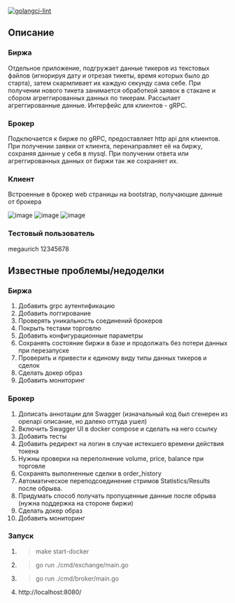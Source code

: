 [![golangci-lint](https://github.com/KSerditov/Trading/actions/workflows/golang-lint.yml/badge.svg)](https://github.com/KSerditov/Trading/actions/workflows/golang-lint.yml)

## Описание
### Биржа
Отдельное приложение, подгружает данные тикеров из текстовых файлов (игнорируя дату и отрезая тикеты, время которых было до старта), затем скармливает их каждую секунду сама себе.
При получении нового тикета занимается обработкой заявок в стакане и сбором агреггированных данных по тикерам.
Рассылает агреггированные данные.
Интерфейс для клиентов - gRPC.

### Брокер
Подключается к бирже по gRPC, предоставляет http api для клиентов.
При получении заявки от клиента, перенаправляет её на биржу, сохраняя данные у себя в mysql.
При получении ответа или агреггированных данных от биржи так же сохраняет их.

### Клиент
Встроенные в брокер web страницы на bootstrap, получающие данные от брокера

![image](https://user-images.githubusercontent.com/3009597/211049871-6c831121-41f3-42dc-b4b2-118f65cb531c.png)
![image](https://user-images.githubusercontent.com/3009597/211049933-96d9784b-3216-455f-a624-194af42eac5c.png)
![image](https://user-images.githubusercontent.com/3009597/211050005-fc2dd493-4b1e-41f6-adf6-96e9da43741f.png)

### Тестовый пользователь
megaurich
12345678

## Известные проблемы/недоделки
### Биржа
1. Добавить grpc аутентификацию
2. Добавить логгирование
3. Проверять уникальность соединений брокеров
4. Покрыть тестами торговлю
5. Добавить конфигурационные параметры
6. Сохранять состояние биржи в базе и продолжать без потери данных при перезапуске
7. Проверить и привести к единому виду типы данных тикеров и сделок
8. Сделать докер образ
9. Добавить мониторинг

### Брокер
1. Дописать аннотации для Swagger (изначальный код был сгенерен из openapi описание, но далеко оттуда ушел)
2. Включить Swagger UI в docker compose и сделать на него ссылку
3. Добавить тесты
4. Добавить редирект на логин в случае истекшего времени действия токена
5. Нужны проверки на переполнение volume, price, balance при торговле
6. Сохранять выполненные сделки в order_history
7. Автоматическое переподсоединение стримов Statistics/Results после обрыва.
8. Придумать способ получать пропущенные данные после обрыва (нужна поддержка на стороне биржи)
9. Сделать докер образ
10. Добавить мониторинг

### Запуск
1. > make start-docker
2. > go run ./cmd/exchange/main.go
3. > go run ./cmd/broker/main.go
4. http://localhost:8080/
